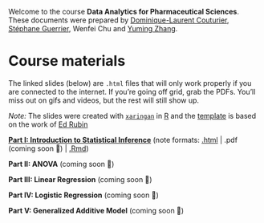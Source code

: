 
Welcome to the course **Data Analytics for Pharmaceutical Sciences**.
These documents were prepared by [Dominique-Laurent
Couturier](https://github.com/dlc48), [Stéphane
Guerrier](https://stephaneguerrier.com/), Wenfei Chu and [Yuming
Zhang](https://github.com/Yuming-Zhang).

# Course materials

The linked slides (below) are `.html` files that will only work properly
if you are connected to the internet. If you’re going off grid, grab the
PDFs. You’ll miss out on gifs and videos, but the rest will still show
up.

*Note:* The slides were created with
[`xaringan`](https://github.com/yihui/xaringan/wiki) in
[R](cran.r-project.org) and the
[template](https://github.com/edrubin/EC607S20) is based on the work of
[Ed Rubin](https://edrub.in)

**[Part I: Introduction to Statistical
Inference](https://raw.githack.com/stephaneguerrier/intro_stat/master/lecture1.html)**
(note formats:
[.html](https://raw.githack.com/stephaneguerrier/data_analytics/master/Lecture1.html)
| .pdf (coming soon 🚧) |
[.Rmd](https://raw.githack.com/stephaneguerrier/data_analytics/master/Lecture1.Rmd))

**Part II: ANOVA** (coming soon 🚧)

**Part III: Linear Regression** (coming soon 🚧)

**Part IV: Logistic Regression** (coming soon 🚧)

**Part V: Generalized Additive Model** (coming soon 🚧)
